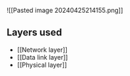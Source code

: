 ![[Pasted image 20240425214155.png]]
## Layers used
- [[Network layer]]
- [[Data link layer]]
- [[Physical layer]]